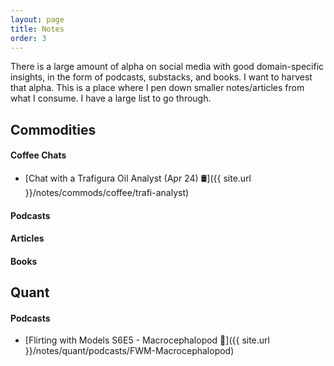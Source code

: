```yaml
---
layout: page
title: Notes
order: 3
---
```


There is a large amount of alpha on social media with good domain-specific insights, in the form of podcasts, substacks, and books. I want to harvest that alpha. This is a place where I pen down smaller notes/articles from what I consume. I have a large list to go through.

## Commodities

#### Coffee Chats

* [Chat with a Trafigura Oil Analyst (Apr 24) 🛢️]({{ site.url }}/notes/commods/coffee/trafi-analyst)

#### Podcasts
#### Articles
#### Books

## Quant

#### Podcasts

* [Flirting with Models S6E5 - Macrocephalopod 🦑]({{ site.url }}/notes/quant/podcasts/FWM-Macrocephalopod)
